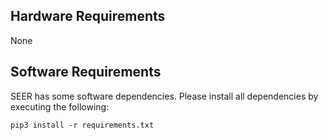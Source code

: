 ## Hardware Requirements
None

## Software Requirements
SEER has some software dependencies. Please install all dependencies by executing the following:

`pip3 install -r requirements.txt`
